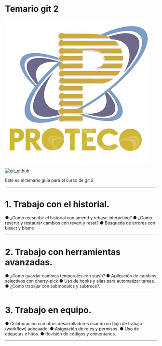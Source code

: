 # Temario git  2

![Proteco](img/PROTECO01.jpg)





![git_github](https://proteco.fi-b.unam.mx/img/logos/Imagengit%20II.png)



Este es el temario guía para el curso de git 2 

-----

# 1. Trabajo con el historial.


● ¿Como reescribir el historial con amend y rebase interactivo?
● ¿Como revertir y restaurar cambios con revert y reset?
● Búsqueda de errores con bisect y blame



----



# 2. Trabajo con herramientas avanzadas.

● ¿Como guardar cambios temporales con stash?
● Aplicación de cambios selectivos con cherry-pick
● Uso de hooks y alias para automatizar tareas.
● ¿Como trabajar con submódulos y subtrees?.



----



# 3. Trabajo en equipo.

● Colaboración con otros desarrolladores usando un flujo de trabajo (workflow)
adecuado.
● Asignación de roles y permisos.
● Uso de etiquetas e hitos.
● Revisión de códigos y comentarios.



----


